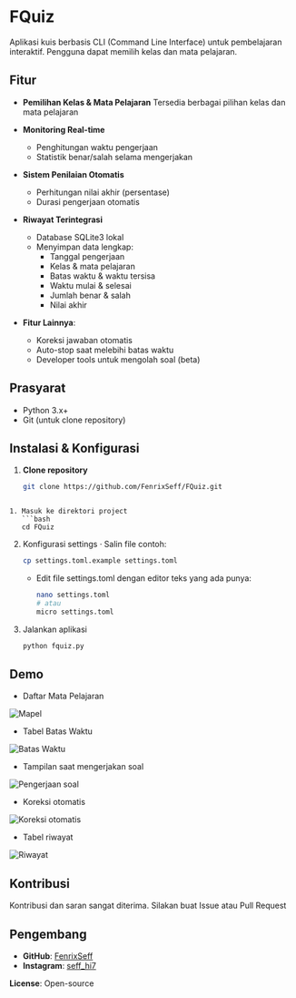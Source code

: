 # FQuiz

Aplikasi kuis berbasis CLI (Command Line Interface) untuk pembelajaran interaktif. Pengguna dapat memilih kelas dan mata pelajaran.


## Fitur

- **Pemilihan Kelas & Mata Pelajaran**
  Tersedia berbagai pilihan kelas dan mata pelajaran

- **Monitoring Real-time**
  - Penghitungan waktu pengerjaan
  - Statistik benar/salah selama mengerjakan

- **Sistem Penilaian Otomatis**
  - Perhitungan nilai akhir (persentase)
  - Durasi pengerjaan otomatis

- **Riwayat Terintegrasi**
  - Database SQLite3 lokal
  - Menyimpan data lengkap:
    - Tanggal pengerjaan
    - Kelas & mata pelajaran
    - Batas waktu & waktu tersisa
    - Waktu mulai & selesai
    - Jumlah benar & salah
    - Nilai akhir

- **Fitur Lainnya**:
  - Koreksi jawaban otomatis
  - Auto-stop saat melebihi batas waktu
  - Developer tools untuk mengolah soal (beta)


## Prasyarat

- Python 3.x+
- Git (untuk clone repository)

## Instalasi & Konfigurasi

1. **Clone repository**
   ```bash
   git clone https://github.com/FenrixSeff/FQuiz.git
```

1. Masuk ke direktori project
   ```bash
   cd FQuiz
   ```
2. Konfigurasi settings
   · Salin file contoh:
     ```bash
     cp settings.toml.example settings.toml
     ```
   - Edit file settings.toml dengan editor teks yang ada punya:
     ```bash
     nano settings.toml
     # atau
     micro settings.toml
     ```
3. Jalankan aplikasi
   ```bash
   python fquiz.py
   ```

## Demo

- Daftar Mata Pelajaran

![Mapel](assets/new/contoh_daftar_pelajaran.jpg)

- Tabel Batas Waktu

![Batas Waktu](assets/new/contoh_daftar_batas_waktu.jpg)

- Tampilan saat mengerjakan soal

![Pengerjaan soal](assets/new/contoh_saat_mengerjakan_soal.jpg)

- Koreksi otomatis

![Koreksi otomatis](assets/new/contoh_hasil_koreksi.jpg)

- Tabel riwayat

![Riwayat](assets/new/contoh_riwayat.jpg)

## Kontribusi

Kontribusi dan saran sangat diterima. Silakan buat Issue atau Pull Request

## Pengembang

- **GitHub**: [FenrixSeff](https://github.com/FenrixSeff)
- **Instagram**: [seff_hi7](https://instagram.com/seff_hi7)

**License**: Open-source
